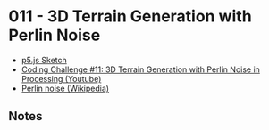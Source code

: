 # 011 - 3D Terrain Generation with Perlin Noise
* [p5.js Sketch](sketch.html)
* [Coding Challenge #11: 3D Terrain Generation with Perlin Noise in Processing (Youtube)](https://www.youtube.com/watch?v=IKB1hWWedMk)
* [Perlin noise (Wikipedia)](https://en.wikipedia.org/wiki/Perlin_noise)

## Notes
